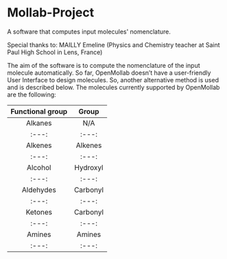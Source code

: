 # Mollab-Project
A software that computes input molecules' nomenclature.

Special thanks to: MAILLY Emeline (Physics and Chemistry teacher at Saint Paul High School in Lens, France)

The aim of the software is to compute the nomenclature of the input molecule automatically.
So far, OpenMollab doesn’t have a user-friendly User Interface to design molecules. So, another alternative method is used and is described below. The molecules currently supported by OpenMollab are the following:

Functional group |	Group
| :---: | :---: |
Alkanes	| N/A
| :---: | :---: |
Alkenes |	Alkenes
| :---: | :---: |
Alcohol |	Hydroxyl
| :---: | :---: |
Aldehydes |	Carbonyl
| :---: | :---: |
Ketones |	Carbonyl
| :---: | :---: |
Amines | Amines
| :---: | :---: |
